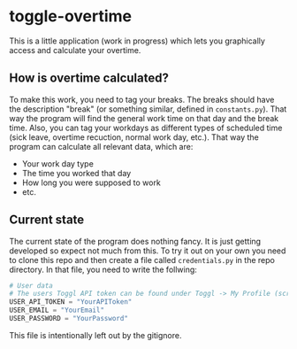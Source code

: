 # toggle-overtime
This is a little application (work in progress) which lets you graphically access and calculate your overtime.

## How is overtime calculated?
To make this work, you need to tag your breaks. The breaks should have the description "break" (or something similar, defined in `constants.py`). That way the program will find the general work time on that day and the break time. Also, you can tag your workdays as different types of scheduled time (sick leave, overtime recuction, normal work day, etc.). That way the program can calculate all relevant data, which are:
- Your work day type
- The time you worked that day
- How long you were supposed to work
- etc.

## Current state
The current state of the program does nothing fancy. It is just getting developed so expect not much from this. To try it out on your own you need to clone this repo and then create a file called `credentials.py` in the repo directory. In that file, you need to write the follwing:
```python
# User data
# The users Toggl API token can be found under Toggl -> My Profile (scroll down)
USER_API_TOKEN = "YourAPIToken"
USER_EMAIL = "YourEmail"
USER_PASSWORD = "YourPassword"
```
This file is intentionally left out by the gitignore.